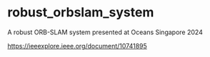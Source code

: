 # robust_orbslam_system
A robust ORB-SLAM system presented at Oceans Singapore 2024

https://ieeexplore.ieee.org/document/10741895
